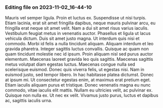 

### Editing file on 2023-11-02_16-44-10

Mauris vel semper ligula. Proin et luctus ex. Suspendisse ut nisi turpis. Etiam lacinia, erat sit amet fringilla dapibus, neque mauris pulvinar arcu, eu fringilla erat neque sit amet velit. Nam a dui sit amet risus varius iaculis. Vestibulum feugiat metus in venenatis auctor. Phasellus et ligula ut lacus vehicula dictum. Duis sit amet justo magna. Ut interdum quis nisi et commodo. Morbi id felis a nulla tincidunt aliquam. Aliquam interdum et leo gravida pharetra. Integer sagittis luctus convallis.
Quisque ac quam non quam tincidunt molestie nec id ipsum. Proin aliquam nisl sed purus auctor elementum. Maecenas laoreet gravida leo quis sagittis. Maecenas sagittis metus volutpat diam egestas luctus. Maecenas congue nulla sed scelerisque euismod. Donec quis viverra felis, ut egestas nisi. Nam in euismod justo, sed tempor libero.
In hac habitasse platea dictumst. Donec at ipsum mi. Ut consectetur egestas enim, at maximus erat pretium eget. Etiam iaculis aliquam purus et tristique. Donec venenatis magna eu nunc commodo, vitae iaculis elit mattis. Nullam eu ultricies velit, ac pulvinar ex. Quisque non nulla ex. Ut nec ex velit. Vivamus justo purus, luctus et dapibus ac, sagittis iaculis urna.


